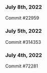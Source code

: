 ### July 8th, 2022

Commit #22959

### July 5th, 2022

Commit #314353


### July 4th, 2022

Commit #72281
